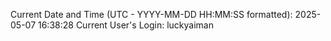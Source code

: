 Current Date and Time (UTC - YYYY-MM-DD HH:MM:SS formatted): 2025-05-07 16:38:28
Current User's Login: luckyaiman
